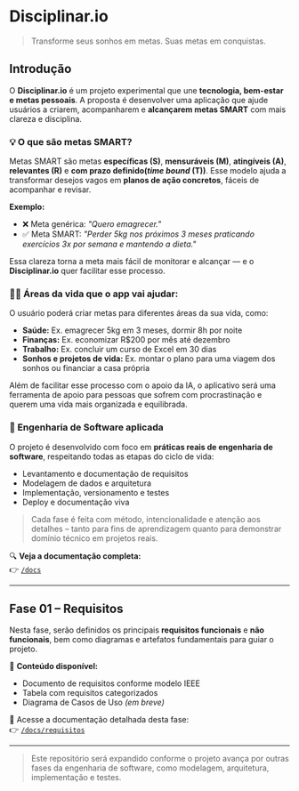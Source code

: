 # Disciplinar.io  
> Transforme seus sonhos em metas. Suas metas em conquistas.

## Introdução  
O **Disciplinar.io** é um projeto experimental que une **tecnologia, bem-estar e metas pessoais**. A proposta é desenvolver uma aplicação que ajude usuários a criarem, acompanharem e **alcançarem metas SMART** com mais clareza e disciplina.

### 💡 O que são metas SMART?  
Metas SMART são metas **específicas (S)**, **mensuráveis (M)**, **atingíveis (A)**, **relevantes (R)** e **com prazo definido(*time bound* (T))**. Esse modelo ajuda a transformar desejos vagos em **planos de ação concretos**, fáceis de acompanhar e revisar.

**Exemplo:**  
- ❌ Meta genérica: *"Quero emagrecer."*  
- ✅ Meta SMART: *"Perder 5kg nos próximos 3 meses praticando exercícios 3x por semana e mantendo a dieta."*

Essa clareza torna a meta mais fácil de monitorar e alcançar — e o **Disciplinar.io** quer facilitar esse processo.

### 🧘‍♂️ Áreas da vida que o app vai ajudar:  
O usuário poderá criar metas para diferentes áreas da sua vida, como:  
- **Saúde:** Ex. emagrecer 5kg em 3 meses, dormir 8h por noite  
- **Finanças:** Ex. economizar R$200 por mês até dezembro  
- **Trabalho:** Ex. concluir um curso de Excel em 30 dias  
- **Sonhos e projetos de vida:** Ex. montar o plano para uma viagem dos sonhos ou financiar a casa própria

Além de facilitar esse processo com o apoio da IA, o aplicativo será uma ferramenta de apoio para pessoas que sofrem com procrastinação e querem uma vida mais organizada e equilibrada.

### 🧠 Engenharia de Software aplicada  
O projeto é desenvolvido com foco em **práticas reais de engenharia de software**, respeitando todas as etapas do ciclo de vida:  
- Levantamento e documentação de requisitos  
- Modelagem de dados e arquitetura  
- Implementação, versionamento e testes  
- Deploy e documentação viva  
> Cada fase é feita com método, intencionalidade e atenção aos detalhes – tanto para fins de aprendizagem quanto para demonstrar domínio técnico em projetos reais.

🔍 **Veja a documentação completa:**  
👉 [`/docs`](./docs)

---

## Fase 01 – Requisitos  

Nesta fase, serão definidos os principais **requisitos funcionais** e **não funcionais**, bem como diagramas e artefatos fundamentais para guiar o projeto.

📌 **Conteúdo disponível:**  
- Documento de requisitos conforme modelo IEEE  
- Tabela com requisitos categorizados  
- Diagrama de Casos de Uso *(em breve)*  

🔗 Acesse a documentação detalhada desta fase:  
👉 [`/docs/requisitos`](./docs/requisitos)

---

> Este repositório será expandido conforme o projeto avança por outras fases da engenharia de software, como modelagem, arquitetura, implementação e testes.
